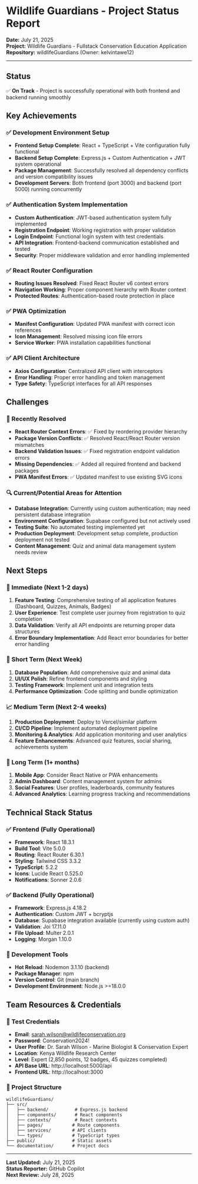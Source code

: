 # Wildlife Guardians - Project Status Report

**Date:** July 21, 2025  
**Project:** Wildlife Guardians - Fullstack Conservation Education Application  
**Repository:** wildlifeGuardians (Owner: kelvintawe12)

---

## Status
✅ **On Track** - Project is successfully operational with both frontend and backend running smoothly

## Key Achievements

### ✅ Development Environment Setup
- **Frontend Setup Complete**: React + TypeScript + Vite configuration fully functional
- **Backend Setup Complete**: Express.js + Custom Authentication + JWT system operational
- **Package Management**: Successfully resolved all dependency conflicts and version compatibility issues
- **Development Servers**: Both frontend (port 3000) and backend (port 5000) running concurrently

### ✅ Authentication System Implementation
- **Custom Authentication**: JWT-based authentication system fully implemented
- **Registration Endpoint**: Working registration with proper validation
- **Login Endpoint**: Functional login system with test credentials
- **API Integration**: Frontend-backend communication established and tested
- **Security**: Proper middleware validation and error handling implemented

### ✅ React Router Configuration
- **Routing Issues Resolved**: Fixed React Router v6 context errors
- **Navigation Working**: Proper component hierarchy with Router context
- **Protected Routes**: Authentication-based route protection in place

### ✅ PWA Optimization
- **Manifest Configuration**: Updated PWA manifest with correct icon references
- **Icon Management**: Resolved missing icon file errors
- **Service Worker**: PWA installation capabilities functional

### ✅ API Client Architecture
- **Axios Configuration**: Centralized API client with interceptors
- **Error Handling**: Proper error handling and token management
- **Type Safety**: TypeScript interfaces for all API responses

## Challenges

### 🔧 Recently Resolved
- **React Router Context Errors**: ✅ Fixed by reordering provider hierarchy
- **Package Version Conflicts**: ✅ Resolved React/React Router version mismatches
- **Backend Validation Issues**: ✅ Fixed registration endpoint validation errors
- **Missing Dependencies**: ✅ Added all required frontend and backend packages
- **PWA Manifest Errors**: ✅ Updated manifest to use existing SVG icons

### 🔍 Current/Potential Areas for Attention
- **Database Integration**: Currently using custom authentication; may need persistent database integration
- **Environment Configuration**: Supabase configured but not actively used
- **Testing Suite**: No automated testing implemented yet
- **Production Deployment**: Development setup complete, production deployment not tested
- **Content Management**: Quiz and animal data management system needs review

## Next Steps

### 🎯 Immediate (Next 1-2 days)
1. **Feature Testing**: Comprehensive testing of all application features (Dashboard, Quizzes, Animals, Badges)
2. **User Experience**: Test complete user journey from registration to quiz completion
3. **Data Validation**: Verify all API endpoints are returning proper data structures
4. **Error Boundary Implementation**: Add React error boundaries for better error handling

### 🚀 Short Term (Next Week)
1. **Database Population**: Add comprehensive quiz and animal data
2. **UI/UX Polish**: Refine frontend components and styling
3. **Testing Framework**: Implement unit and integration tests
4. **Performance Optimization**: Code splitting and bundle optimization

### 📈 Medium Term (Next 2-4 weeks)
1. **Production Deployment**: Deploy to Vercel/similar platform
2. **CI/CD Pipeline**: Implement automated deployment pipeline
3. **Monitoring & Analytics**: Add application monitoring and user analytics
4. **Feature Enhancements**: Advanced quiz features, social sharing, achievements system

### 🔮 Long Term (1+ months)
1. **Mobile App**: Consider React Native or PWA enhancements
2. **Admin Dashboard**: Content management system for admins
3. **Social Features**: User profiles, leaderboards, community features
4. **Advanced Analytics**: Learning progress tracking and recommendations

## Technical Stack Status

### ✅ Frontend (Fully Operational)
- **Framework**: React 18.3.1
- **Build Tool**: Vite 5.0.0
- **Routing**: React Router 6.30.1
- **Styling**: Tailwind CSS 3.3.2
- **TypeScript**: 5.2.2
- **Icons**: Lucide React 0.525.0
- **Notifications**: Sonner 2.0.6

### ✅ Backend (Fully Operational)
- **Framework**: Express.js 4.18.2
- **Authentication**: Custom JWT + bcryptjs
- **Database**: Supabase integration available (currently using custom auth)
- **Validation**: Joi 17.11.0
- **File Upload**: Multer 2.0.1
- **Logging**: Morgan 1.10.0

### 🔧 Development Tools
- **Hot Reload**: Nodemon 3.1.10 (backend)
- **Package Manager**: npm
- **Version Control**: Git (main branch)
- **Development Environment**: Node.js >=18.0.0

## Team Resources & Credentials

### 🔐 Test Credentials
- **Email**: sarah.wilson@wildlifeconservation.org
- **Password**: Conservation2024!
- **User Profile**: Dr. Sarah Wilson - Marine Biologist & Conservation Expert
- **Location**: Kenya Wildlife Research Center
- **Level**: Expert (2,850 points, 12 badges, 45 quizzes completed)
- **API Base URL**: http://localhost:5000/api
- **Frontend URL**: http://localhost:3000

### 📁 Project Structure
```
wildlifeGuardians/
├── src/
│   ├── backend/          # Express.js backend
│   ├── components/       # React components
│   ├── contexts/         # React contexts
│   ├── pages/           # Route components
│   ├── services/        # API clients
│   └── types/           # TypeScript types
├── public/              # Static assets
└── documentation/       # Project docs
```

---

**Last Updated:** July 21, 2025  
**Status Reporter:** GitHub Copilot  
**Next Review:** July 28, 2025

